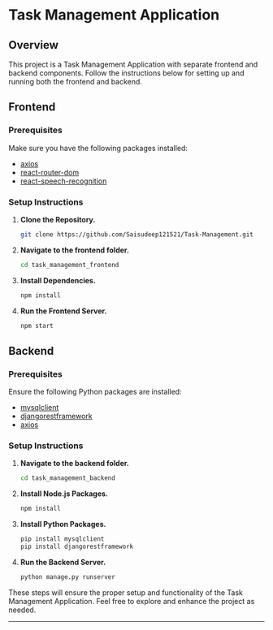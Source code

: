 # Task Management Application

<!-- <img align="center" src="https://i.pinimg.com/originals/9d/c2/7a/9dc27a8a9bba4cdc7197749638710ca1.gif" width="100%" style="position:relative;"> -->

## Overview

This project is a Task Management Application with separate frontend and backend components. Follow the instructions below for setting up and running both the frontend and backend.

## Frontend

### Prerequisites

Make sure you have the following packages installed:

- [axios](https://www.npmjs.com/package/axios)
- [react-router-dom](https://www.npmjs.com/package/react-router-dom)
- [react-speech-recognition](https://www.npmjs.com/package/react-speech-recognition)

### Setup Instructions

1. **Clone the Repository.**

   ```bash
   git clone https://github.com/Saisudeep121521/Task-Management.git
   ```

2. **Navigate to the frontend folder.**

   ```bash
   cd task_management_frontend
   ```

3. **Install Dependencies.**

   ```bash
   npm install
   ```

4. **Run the Frontend Server.**

   ```bash
   npm start
   ```

## Backend

### Prerequisites

Ensure the following Python packages are installed:

- [mysqlclient](https://pypi.org/project/mysqlclient/)
- [djangorestframework](https://www.django-rest-framework.org/)
- [axios](https://www.npmjs.com/package/axios)

### Setup Instructions

1. **Navigate to the backend folder.**

   ```bash
   cd task_management_backend
   ```

2. **Install Node.js Packages.**

   ```bash
   npm install
   ```

3. **Install Python Packages.**

   ```bash
   pip install mysqlclient
   pip install djangorestframework
   ```

4. **Run the Backend Server.**

   ```bash
   python manage.py runserver
   ```

These steps will ensure the proper setup and functionality of the Task Management Application. Feel free to explore and enhance the project as needed.

---
